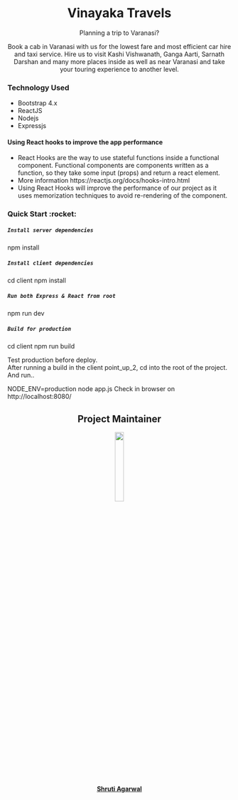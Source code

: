 <h1 align= "center"><b>Vinayaka Travels</b></h1>

<p align="center">Planning a trip to Varanasi?</p>

<p align="center">Book a cab in Varanasi with us for the lowest fare and most efficient car hire and taxi service. Hire us to visit Kashi Vishwanath, Ganga Aarti, Sarnath Darshan and many more places inside as well as near Varanasi and take your touring experience to another level.</p>

<h3><b>Technology Used</b></h3>
<ul>
<li>Bootstrap 4.x</li>
<li>ReactJS</li>
<li>Nodejs</li>
<li>Expressjs</li>
</ul>
<h4>Using React hooks to improve the app performance</h4>
<ul>
<li>React Hooks are the way to use stateful functions inside a functional component. Functional components are components written as a function, so they take some input (props) and return a react element.</li>
<li>More information https://reactjs.org/docs/hooks-intro.html</li>
<li>Using React Hooks will improve the performance of our project as it uses memorization techniques to avoid re-rendering of the component.</li>
</ul>

<h3><b>Quick Start :rocket: </b></h3>

##### `Install server dependencies`

npm install

##### `Install client dependencies`

cd client
npm install

##### `Run both Express & React from root`

npm run dev

##### `Build for production`

cd client
npm run build

Test production before deploy. <br>
After running a build in the client point_up_2, cd into the root of the project.
And run..

NODE_ENV=production node app.js
Check in browser on http://localhost:8080/


<h2 align= "center"><b>Project Maintainer</b></h2>
<p align="center">
<img width=20% src="https://avatars0.githubusercontent.com/u/56133783?v=4">
</p>
<p align="center"><a href="https://github.com/Shruti3004"><b>Shruti Agarwal</b></h4></a></p>
